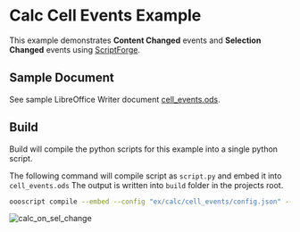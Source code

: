 # Calc Cell Events Example

This example demonstrates **Content Changed** events and **Selection Changed** events using [ScriptForge].

## Sample Document

See sample LibreOffice Writer document [cell_events.ods](cell_events.ods).

## Build

Build will compile the python scripts for this example into a single python script.

The following command will compile script as `script.py` and embed it into `cell_events.ods`
The output is written into `build` folder in the projects root.

```sh
oooscript compile --embed --config "ex/calc/cell_events/config.json" --embed-doc "ex/calc/cell_events/cell_events.ods"
```

![calc_on_sel_change](https://user-images.githubusercontent.com/4193389/166338567-e597c1e9-854c-4254-bbf8-fb8f94598797.gif)

[ScriptForge]: https://gitlab.com/LibreOfficiant/scriptforge
